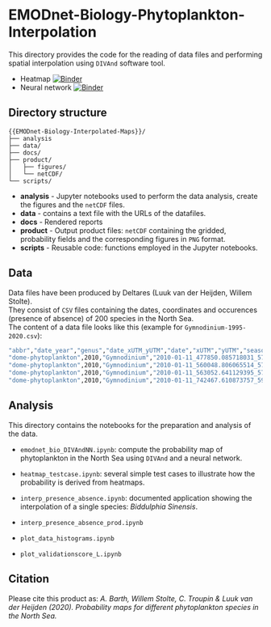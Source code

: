 # EMODnet-Biology-Phytoplankton-Interpolation


This directory provides the code for the reading of data files and performing spatial interpolation using `DIVAnd` software tool.

* Heatmap [![Binder](https://mybinder.org/badge_logo.svg)](https://mybinder.org/v2/gh/gher-ulg/EMODnet-Biology-Interpolated-Maps/master?filepath=analysis%2Finterp_presence_absence.ipynb)
* Neural network [![Binder](https://mybinder.org/badge_logo.svg)](https://mybinder.org/v2/gh/gher-ulg/EMODnet-Biology-Interpolated-Maps/master?filepath=analysis%2Femodnet_bio_DIVAndNN.ipynb)


## Directory structure

```
{{EMODnet-Biology-Interpolated-Maps}}/
├── analysis
├── data/
├── docs/
├── product/
│   ├── figures/
│   └── netCDF/
└── scripts/
```

* **analysis** - Jupyter notebooks used to perform the data analysis, create the figures and the `netCDF` files.
* **data** - contains a text file with the URLs of the datafiles.
* **docs** - Rendered reports
* **product** - Output product files: `netCDF` containing the gridded, probability fields and the corresponding figures in `PNG` format.
* **scripts** - Reusable code: functions employed in the Jupyter notebooks.

## Data

Data files have been produced by Deltares (Luuk van der Heijden, Willem Stolte).      
They consist of `CSV` files containing the dates, coordinates and occurences (presence of absence) of 200 species in the North Sea.      
The content of a data file looks like this (example for `Gymnodinium-1995-2020.csv`):
```bash
"abbr","date_year","genus","date_xUTM_yUTM","date","xUTM","yUTM","season","eventID","wint_year","occurs","gridnr","middleXgrid","middleYgrid"
"dome-phytoplankton",2010,"Gymnodinium","2010-01-11_477850.085718031_5756212.06783869",2010-01-11,477850.085718031,5756212.06783869,"winter",NA,NA,0,201,472500,5752500
"dome-phytoplankton",2010,"Gymnodinium","2010-01-11_560048.806065514_5746827.70084791",2010-01-11,560048.806065514,5746827.70084791,"winter",NA,NA,0,207,562500,5752500
"dome-phytoplankton",2010,"Gymnodinium","2010-01-11_563052.641129395_5744324.75671705",2010-01-11,563052.641129395,5744324.75671705,"winter",NA,NA,0,174,562500,5737500
"dome-phytoplankton",2010,"Gymnodinium","2010-01-11_742467.610873757_5940711.86346217",2010-01-11,742467.610873757,5940711.86346217,"winter",NA,NA,0,648,742500,5947500
```

## Analysis

This directory contains the notebooks for the preparation and analysis of the data.

* `emodnet_bio_DIVAndNN.ipynb`: compute the probability map of phytoplankton in the North Sea using `DIVAnd` and a neural network.
* `heatmap_testcase.ipynb`: several simple test cases to illustrate how the probability is derived from heatmaps.
* `interp_presence_absence.ipynb`: documented application showing the interpolation of a single species: _Biddulphia Sinensis_.
* `interp_presence_absence_prod.ipynb`

* `plot_data_histograms.ipynb`
* `plot_validationscore_L.ipynb`

## Citation

Please cite this product as:
*A. Barth, Willem Stolte, C. Troupin & Luuk van der Heijden (2020). Probability maps
for different phytoplankton species in the North Sea.*
